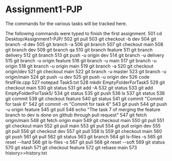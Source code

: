 # Assignment1-PJP
The commands for the various tasks will be tracked here.

The following commands were typed to finish the first assignment.
 501  cd Desktop/Assignment1-PJP/
  502  git pull 
  503  git checkout -b dev 
  504  git branch -d dev 
  505  git branch -a 
  506  git branch 
  507  git checkout main 
  508  git branch dev 
  509  git branch qa 
  510  git branch feature 
  511  git branch delivery 
  512  git branch 
  513  git push -u origin dev 
  514  git branch -u delivery 
  515  git branch -u origin feature 
  516  git branch -u main 
  517  git branch -u origin
  518  git branch -u origin main 
  519  git branch -a 
  520  git checkout origin/dev 
  521  git checkout main 
  522  git branch -u master 
  523  git branch -u origin/main
  524  git push -u dev 
  525  git push -u origin dev 
  526  code firstFile.cpp 
  527  notepad Task5.txt
  528  mkdir EmptyFolderForTask5
  529  git checkout main 
  530  git status 
  531  git add -A
  532  git status 
  533  git add EmptyFolderForTask5/
  534  git status 
  535  git push 
  536  ls 
  537  git status 
  538  git commit 
  539  git checkout feature 
  540  git status 
  541  git commit "Commit for task 6"
  542  git commit -m "Commit for task 6"
  543  git push 
  544  git push -u origin feature 
  545  git pull 
  546  echo "The task 7 of merging the feature branch to dev is done on github through pull request"
  547  git fetch origin/main
  548  git fetch origin main
  549  git checkout main 
  550  git pull 
  551  git checkout main 
  552  git pull main 
  553  git pull 
  554  git pull origin dev 
  555  git pull 
  556  git checkout dev 
  557  git pull 
  558  ls 
  559  git checkout main 
  560  git push 
  561  git pull 
  562  git status 
  563  git branch 
  564  git ls-files -s 
  565  git reset --hard 
  566  git ls-files -s 
  567  git pull 
  568  git reset --soft 
  569  git status 
  570  git stash 
  571  git checkout feature 
  572  git rebase main 
  573  history>>history.txt

